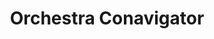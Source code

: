 ---
layout: experience
title: Orchestra Conavigator
short: oco
where: [Olin College, 'http://www.olin.edu']

dates: ['9/2/2013', '']

track: music
---